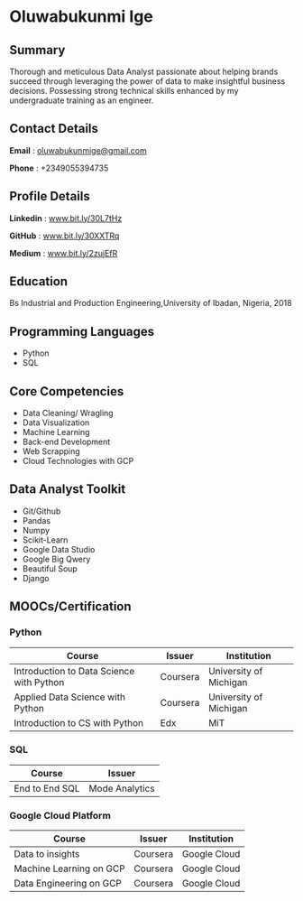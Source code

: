 # Oluwabukunmi Ige

## Summary
Thorough and meticulous Data Analyst passionate about helping brands succeed through leveraging the power of data to make insightful business decisions. Possessing strong technical skills enhanced by my undergraduate training as an engineer.

## Contact Details
**Email** : oluwabukunmige@gmail.com  

**Phone** : +2349055394735

## Profile Details
**Linkedin** : www.bit.ly/30L7tHz

**GitHub** : www.bit.ly/30XXTRq

**Medium** : www.bit.ly/2zujEfR

## Education
Bs Industrial and Production Engineering,University of Ibadan, Nigeria, 2018

## Programming Languages
* Python
* SQL

## Core Competencies
* Data Cleaning/ Wragling
* Data Visualization
* Machine Learning
* Back-end Development
* Web Scrapping
* Cloud Technologies with GCP


## Data Analyst Toolkit
* Git/Github
* Pandas 
* Numpy
* Scikit-Learn
* Google Data Studio
* Google Big Qwery
* Beautiful Soup
* Django

## MOOCs/Certification
### Python
| Course | Issuer | Institution |
| --- | --- | --- |
| Introduction to Data Science with Python | Coursera | University of Michigan |
| Applied Data Science with Python | Coursera | University of Michigan |
| Introduction to CS with Python | Edx | MiT |

### SQL 
| Course | Issuer |
| --- | --- |
| End to End SQL | Mode Analytics |

### Google Cloud Platform
| Course | Issuer | Institution
| --- | --- | --- |
| Data to insights | Coursera | Google Cloud |
| Machine Learning on GCP | Coursera | Google Cloud |
| Data Engineering on GCP | Coursera | Google Cloud |



